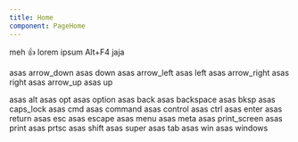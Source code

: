 ```yaml
---
title: Home
component: PageHome
---
```


meh :+1: lorem ipsum <Keys>Alt+F4</Keys> jaja

asas <Keys>arrow_down</Keys> asas <Keys>down</Keys> asas <Keys>arrow_left</Keys> asas <Keys>left</Keys> asas <Keys>arrow_right</Keys> asas <Keys>right</Keys> asas <Keys>arrow_up</Keys> asas <Keys>up</Keys>


asas <Keys>alt</Keys> asas <Keys>opt</Keys> asas <Keys>option</Keys> asas <Keys>back</Keys> asas <Keys>backspace</Keys> asas <Keys>bksp</Keys> asas <Keys>caps_lock</Keys> asas <Keys>cmd</Keys> asas <Keys>command</Keys> asas <Keys>control</Keys> asas <Keys>ctrl</Keys> asas <Keys>enter</Keys> asas <Keys>return</Keys> asas <Keys>esc</Keys> asas <Keys>escape</Keys> asas <Keys>menu</Keys> asas <Keys>meta</Keys> asas <Keys>print_screen</Keys> asas <Keys>print</Keys> asas <Keys>prtsc</Keys> asas <Keys>shift</Keys> asas <Keys>super</Keys> asas <Keys>tab</Keys> asas <Keys>win</Keys> asas <Keys>windows</Keys>
